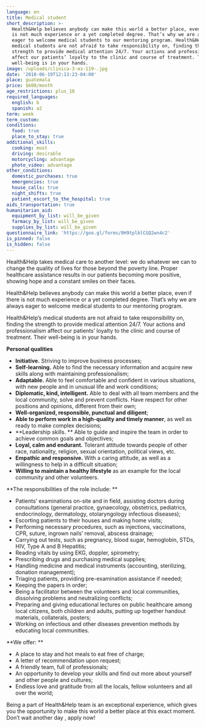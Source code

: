 ```yaml
---
language: en
title: Medical student
short_description: >-
  Health&Help believes anybody can make this world a better place, even if there
  is not much experience or a yet completed degree. That’s why we are always
  eager to welcome medical students to our mentoring program. Health&Help’s
  medical students are not afraid to take responsibility on, finding the
  strength to provide medical attention 24/7. Your actions and professionalism
  affect our patients’ loyalty to the clinic and course of treatment. Their
  well-being is in your hands.
image: /uploads/clinica-3-из-119-.jpg
date: '2018-06-19T12:13:23-04:00'
place: guatemala
price: $600/month
age_restrictions: plus_18
required_languages:
  english: b
  spanish: a2
term: week
term_custom:
conditions:
  food: true
  place_to_stay: true
additional_skills:
  cooking: must
  driving: desirable
  motorcycling: advantage
  photo_video: advantage
other_conditions:
  domestic_purchases: true
  emergencies: true
  house_calls: true
  night_shifts: true
  patient_escort_to_the_hospital: true
aids_transportation: true
humanitarian_aid:
  equipment_by_list: will_be_given
  farmacy_by_list: will_be_given
  supplies_by_list: will_be_given
questionnaire_link: 'https://goo.gl/forms/0H9tplblCGQ2wn4c2'
is_pinned: false
is_hidden: false
---
```

Health&Help takes medical care to another level: we do whatever we can to change the quality of lives for those beyond the poverty line. Proper healthcare assistance results in our patients becoming more positive, showing hope and a constant smiles on their faces.

Health&Help believes anybody can make this world a better place, even if there is not much experience or a yet completed degree. That’s why we are always eager to welcome medical students to our mentoring program.

Health&Help’s medical students are not afraid to take responsibility on, finding the strength to provide medical attention 24/7. Your actions and professionalism affect our patients’ loyalty to the clinic and course of treatment. Their well-being is in your hands.


**Personal qualities**

* **Initiative.** Striving to improve business processes;
* **Self-learning.** Able to find the necessary information and acquire new skills along with maintaining professionalism;
* **Adaptable.** Able to feel comfortable and confident in various situations, with new people and in unusual life and work conditions;
* **Diplomatic, kind, intelligent.** Able to deal with all team members and the local community, solve and prevent conflicts. Have respect for other positions and opinions, different from their own;
* **Well-organized, responsible, punctual and diligent**;
* **Able to perform work in a high-quality and timely manner**, as well as ready to make complex decisions;
* **Leadership skills.
  ** Able to guide and inspire the team in order to achieve common goals and objectives;
* **Loyal, calm and endurant.** Tolerant attitude towards people of other race, nationality, religion, sexual orientation, political views, etc.
* **Empathic and responsive.** With a caring attitude, as well as a willingness to help in a difficult situation;
* **Willing to maintain a healthy lifestyle** as an example for the local community and other volunteers.

**The responsibilities of the role include:
**

* Patients’ examinations on-site and in field, assisting doctors during consultations (general practice, gynaecology, obstetrics, pediatrics, endocrinology, dermatology, otolaryngology infectious diseases);
* Escorting patients to their houses and making home visits;
* Performing necessary procedures, such as injections, vaccinations, CPR, suture, ingrown nails’ removal, abscess drainage;
* Carrying out tests, such as pregnancy, blood sugar, hemoglobin, STDs, HIV, Type A and B Hepatitis;
* Reading vitals by using EKG, doppler, spirometry;
* Prescribing drugs and purchasing medical supplies;
* Handling medicine and medical instruments (accounting, sterilizing, donation management);
* Triaging patients, providing pre-examination assistance if needed;
* Keeping the papers in order;
* Being a facilitator between the volunteers and local communities, dissolving problems and neutralizing conflicts;
* Preparing and giving educational lectures on public healthcare among local citizens, both children and adults, putting up together handout materials, collaterals, posters;
* Working on infectious and other diseases prevention methods by educating local communities.

**We offer:
**

* A place to stay and hot meals to eat free of charge;
* A letter of recommendation upon request;
* A friendly team, full of professionals;
* An opportunity to develop your skills and find out more about yourself and other people and cultures;
* Endless love and gratitude from all the locals, fellow volunteers and all over the world;



Being a part of Health&Help team is an exceptional experience, which gives you the opportunity to make this world a better place at this exact moment. Don’t wait another day
, apply now!
